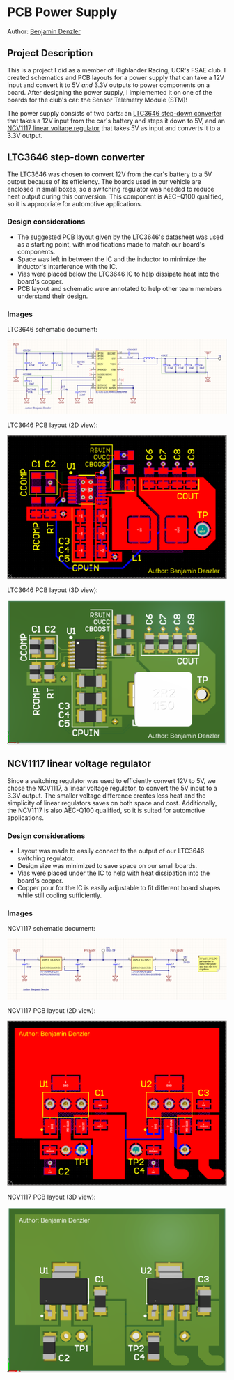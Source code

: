 # PCB Power Supply

 Author: [Benjamin Denzler](https://github.com/ben-denzler)
 
 ## Project Description

This is a project I did as a member of Highlander Racing, UCR's FSAE club. I created schematics and PCB layouts for a power supply that can take a 12V input and convert it to 5V *and* 3.3V outputs to power components on a board. After designing the power supply, I implemented it on one of the boards for the club's car: the Sensor Telemetry Module (STM)!

The power supply consists of two parts: an [LTC3646 step-down converter](https://www.analog.com/en/products/ltc3646.html#product-overview) that takes a 12V input from the car's battery and steps it down to 5V, and an [NCV1117 linear voltage regulator](https://www.onsemi.com/products/power-management/linear-regulators-ldo/ncv1117) that takes 5V as input and converts it to a 3.3V output.

## LTC3646 step-down converter

The LTC3646 was chosen to convert 12V from the car's battery to a 5V output because of its efficiency. The boards used in our vehicle are enclosed in small boxes, so a switching regulator was needed to reduce heat output during this conversion. This component is AEC−Q100 qualified, so it is appropriate for automotive applications.

### Design considerations

* The suggested PCB layout given by the LTC3646's datasheet was used as a starting point, with modifications made to match our board's components.
* Space was left in between the IC and the inductor to minimize the inductor's interference with the IC.
* Vias were placed below the LTC3646 IC to help dissipate heat into the board's copper.
* PCB layout and schematic were annotated to help other team members understand their design.

### Images

LTC3646 schematic document:

 ![LTC3646 Schematics](images/LTC3646_Schematic.png)
 
LTC3646 PCB layout (2D view):

 ![LTC3646 Schematics](images/LTC3646_2D.png)
 
LTC3646 PCB layout (3D view):

 ![LTC3646 Schematics](images/LTC3646_3D.png)

## NCV1117 linear voltage regulator

Since a switching regulator was used to efficiently convert 12V to 5V, we chose the NCV1117, a linear voltage regulator, to convert the 5V input to a 3.3V output. The smaller voltage difference creates less heat and the simplicity of linear regulators saves on both space and cost. Additionally, the NCV1117 is also AEC-Q100 qualified, so it is suited for automotive applications.

### Design considerations

* Layout was made to easily connect to the output of our LTC3646 switching regulator.
* Design size was minimized to save space on our small boards.
* Vias were placed under the IC to help with heat dissipation into the board's copper.
* Copper pour for the IC is easily adjustable to fit different board shapes while still cooling sufficiently.

### Images

NCV1117 schematic document:

 ![NCV1117 Schematics](images/NCV1117_Schematic.png)
 
NCV1117 PCB layout (2D view):

 ![NCV1117 Schematics](images/NCV1117_2D.png)
 
NCV1117 PCB layout (3D view):

 ![NCV1117 Schematics](images/NCV1117_3D.png)
